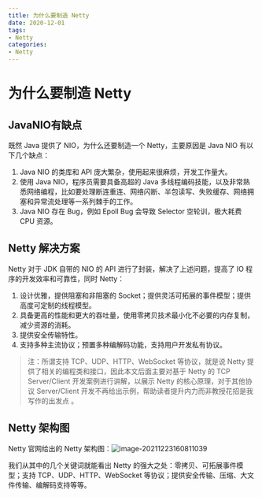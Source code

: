 ```yaml
---
title: 为什么要制造 Netty
date: 2020-12-01
tags:
- Netty
categories:
- Netty
---
```



# 为什么要制造 Netty

## JavaNIO有缺点 

既然 Java 提供了 NIO，为什么还要制造一个 Netty，主要原因是 Java NIO 有以下几个缺点：

1. Java NIO 的类库和 API 庞大繁杂，使用起来很麻烦，开发工作量大。
2. 使用 Java NIO，程序员需要具备高超的 Java 多线程编码技能，以及非常熟悉网络编程，比如要处理断连重连、网络闪断、半包读写、失败缓存、网络拥塞和异常流处理等一系列棘手的工作。
3. Java NIO 存在 Bug，例如 Epoll Bug 会导致 Selector 空轮训，极大耗费 CPU 资源。

## Netty 解决方案


Netty 对于 JDK 自带的 NIO 的 API 进行了封装，解决了上述问题，提高了 IO 程序的开发效率和可靠性，同时 Netty：

1. 设计优雅，提供阻塞和非阻塞的 Socket；提供灵活可拓展的事件模型；提供高度可定制的线程模型。
2. 具备更高的性能和更大的吞吐量，使用零拷贝技术最小化不必要的内存复制，减少资源的消耗。
3. 提供安全传输特性。
4. 支持多种主流协议；预置多种编解码功能，支持用户开发私有协议。

>注：所谓支持 TCP、UDP、HTTP、WebSocket 等协议，就是说 Netty 提供了相关的编程类和接口，因此本文后面主要对基于 Netty 的 TCP Server/Client 开发案例进行讲解，以展示 Netty 的核心原理，对于其他协议 Server/Client 开发不再给出示例，帮助读者提升内力而非教授花招是我写作的出发点 。



##  Netty 架构图

Netty 官网给出的 Netty 架构图：![image-20211223160811039](https://gitee.com/BadKid90s/imageshack/blob/other/image-20211223160811039.png)

我们从其中的几个关键词就能看出 Netty 的强大之处：零拷贝、可拓展事件模型；支持 TCP、UDP、HTTP、WebSocket 等协议；提供安全传输、压缩、大文件传输、编解码支持等等。

